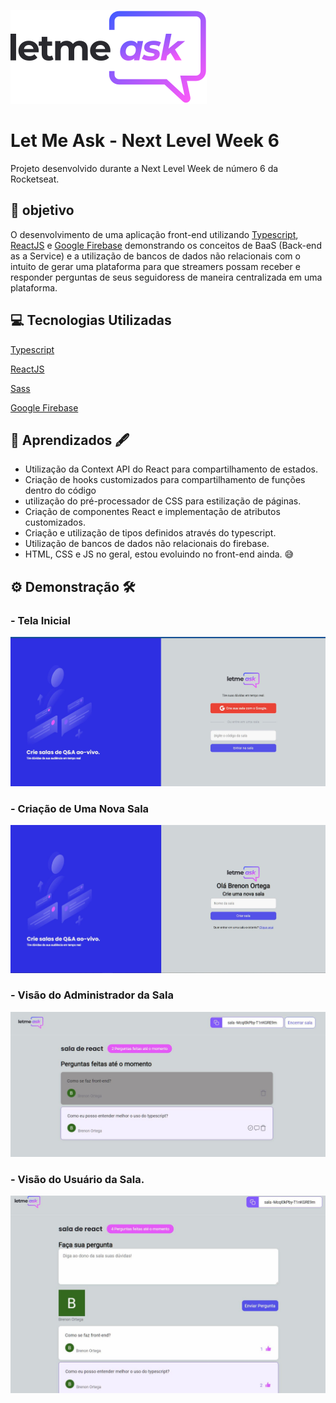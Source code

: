 ![Let Me Ask Logo](src/Assets/images/logo.svg)
# Let Me Ask - Next Level Week 6
Projeto desenvolvido durante a Next Level Week de número 6 da Rocketseat.

## :dart: objetivo
O desenvolvimento de uma aplicação front-end utilizando [Typescript](), [ReactJS]() e [Google Firebase]() demonstrando os conceitos de BaaS (Back-end as a Service) e a utilização de bancos de dados não relacionais com o intuito de gerar uma plataforma para que streamers possam receber e responder perguntas de seus seguidoress de maneira centralizada em uma plataforma.
## :computer: Tecnologias Utilizadas
[Typescript](https://www.typescriptlang.org/)

[ReactJS](https://reactjs.org/)

[Sass](https://sass-lang.com/)

[Google Firebase](https://firebase.google.com/)

## :notebook: Aprendizados :fountain_pen:
 - Utilização da Context API do React para compartilhamento de estados.
 - Criação de hooks customizados para compartilhamento de funções dentro do código
 - utilização do pré-processador de CSS para estilização de páginas.
 - Criação de componentes React e implementação de atributos customizados.
 - Criação e utilização de tipos definidos através do typescript.
 - Utilização de bancos de dados não relacionais do firebase.
 - HTML, CSS e JS no geral, estou evoluindo no front-end ainda. :sweat_smile:
## :gear: Demonstração :hammer_and_wrench:
### - Tela Inicial
![Home page](public/demos/Home.JPG)

### - Criação de Uma Nova Sala
![New Room Page](public/demos/NewRoom.JPG)

### - Visão do Administrador da Sala
![Admin Room page](public/demos/AdminRoom.JPG)

### - Visão do Usuário da Sala.
![User Room page](public/demos/UserRoom.JPG)

